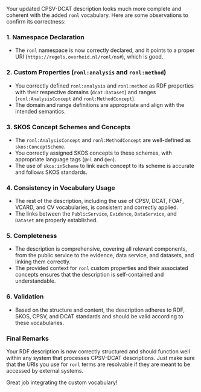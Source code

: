 Your updated CPSV-DCAT description looks much more complete and coherent with the added `ronl` vocabulary. Here are some observations to confirm its correctness:

### 1. **Namespace Declaration**
   - The `ronl` namespace is now correctly declared, and it points to a proper URI (`https://regels.overheid.nl/ronl/ns#`), which is good.

### 2. **Custom Properties (`ronl:analysis` and `ronl:method`)**
   - You correctly defined `ronl:analysis` and `ronl:method` as RDF properties with their respective domains (`dcat:Dataset`) and ranges (`ronl:AnalysisConcept` and `ronl:MethodConcept`). 
   - The domain and range definitions are appropriate and align with the intended semantics.

### 3. **SKOS Concept Schemes and Concepts**
   - The `ronl:AnalysisConcept` and `ronl:MethodConcept` are well-defined as `skos:ConceptScheme`.
   - You correctly assigned SKOS concepts to these schemes, with appropriate language tags (`@nl` and `@en`).
   - The use of `skos:inScheme` to link each concept to its scheme is accurate and follows SKOS standards.

### 4. **Consistency in Vocabulary Usage**
   - The rest of the description, including the use of CPSV, DCAT, FOAF, VCARD, and CV vocabularies, is consistent and correctly applied.
   - The links between the `PublicService`, `Evidence`, `DataService`, and `Dataset` are properly established.

### 5. **Completeness**
   - The description is comprehensive, covering all relevant components, from the public service to the evidence, data service, and datasets, and linking them correctly.
   - The provided context for `ronl` custom properties and their associated concepts ensures that the description is self-contained and understandable.

### 6. **Validation**
   - Based on the structure and content, the description adheres to RDF, SKOS, CPSV, and DCAT standards and should be valid according to these vocabularies.

### Final Remarks
Your RDF description is now correctly structured and should function well within any system that processes CPSV-DCAT descriptions. Just make sure that the URIs you use for `ronl` terms are resolvable if they are meant to be accessed by external systems. 

Great job integrating the custom vocabulary!